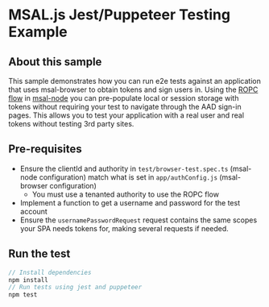 # MSAL.js Jest/Puppeteer Testing Example

## About this sample

This sample demonstrates how you can run e2e tests against an application that uses msal-browser to obtain tokens and sign users in.
Using the [ROPC flow](https://docs.microsoft.com/en-us/azure/active-directory/develop/v2-oauth-ropc) in [msal-node](https://github.com/AzureAD/microsoft-authentication-library-for-js/tree/dev/lib/msal-node) you can pre-populate local or session storage with tokens without requiring your test to navigate through the AAD sign-in pages. This allows you to test your application with a real user and real tokens without testing 3rd party sites.

## Pre-requisites

- Ensure the clientId and authority in `test/browser-test.spec.ts` (msal-node configuration) match what is set in `app/authConfig.js` (msal-browser configuration)
  - You must use a tenanted authority to use the ROPC flow
- Implement a function to get a username and password for the test account
- Ensure the `usernamePasswordRequest` request contains the same scopes your SPA needs tokens for, making several requests if needed.

## Run the test

```javascript
// Install dependencies
npm install
// Run tests using jest and puppeteer
npm test
```
